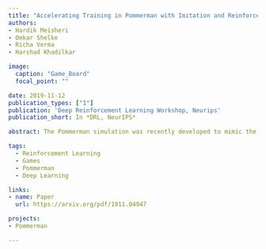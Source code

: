 ```yaml
---
title: "Accelerating Training in Pommerman with Imitation and Reinforcement Learning"
authors:
- Hardik Meisheri
- Omkar Shelke
- Richa Verma
- Harshad Khadilkar

image:
  caption: "Game_Board"
  focal_point: ""

date: 2019-11-12
publication_types: ["1"]
publication: 'Deep Reinforcement Learning Workshop, Neurips'
publication_short: In *DRL, NeurIPS*

abstract: The Pommerman simulation was recently developed to mimic the classic Japanese game Bomberman, and focuses on competitive gameplay in a multi-agent setting. We focus on the 22 team version of Pommerman, developed for a competition at NeurIPS 2018. Our methodology involves training an agent initially through imitation learning on a noisy expert policy, followed by a proximal-policy optimization (PPO) reinforcement learning algorithm. The basic PPO approach is modified for stable transition from the imitation learning phase through reward shaping, action filters based on heuristics, and curriculum learning. The proposed methodology is able to beat heuristic and pure reinforcement learning baselines with a combined 100,000 training games, significantly faster than other non-tree-search methods in literature. We present results against multiple agents provided by the developers of the simulation, including some that we have enhanced. We include a sensitivity analysis over different parameters, and highlight undesirable effects of some strategies that initially appear promising. Since Pommerman is a complex multi-agent competitive environment, the strategies developed here provide insights into several real-world problems with characteristics such as partial observability, decentralized execution (without communication), and very sparse and delayed rewards.

tags:
  - Reinforcement Learning
  - Games
  - Pommerman
  - Deep Learning

links:
- name: Paper
  url: https://arxiv.org/pdf/1911.04947

projects:
- Pommerman

---
```

